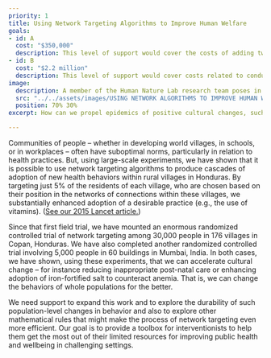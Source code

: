 ```yaml
---
priority: 1
title: Using Network Targeting Algorithms to Improve Human Welfare
goals:
- id: A
  cost: "$350,000"
  description: This level of support would cover the costs of adding two post-doctoral researchers to our research team to conduct focused analyses. It would also provide project support to enhance our current dissemination and outreach capacity over a 1-year period.
- id: B
  cost: "$2.2 million"
  description: This level of support would cover costs related to conducting a re-mapping of social networks in all 176 villages in Copan, Honduras as well as an additional wave of data collection of a health and behavior survey for our cohort of 30,000 people. This includes support for our research team to design and implement the study protocol as well as operational costs related to field data collection in Honduras over 2.5 years. Expected outcomes would include major new discoveries about how network science can have a positive impact on human societies, and specifically about how to exploit peer effects to lead to sustained social change.
image:
  description: A member of the Human Nature Lab research team poses in front of a green field in Honduras.
  src: "../../assets/images/USING NETWORK ALGORITHMS TO IMPROVE HUMAN WELFARE/honduras-leader-1-21880131032_44499606dc_o.jpg"
  position: 70% 30%
excerpt: How can we propel epidemics of positive cultural changes, such as the adoption of better health practices, from scratch? By using an understanding of the mathematics of social networks, it is possible to identify a small subset of people, in any population, whose structural position within the network makes them very influential. We can tap into this hidden group of influencers to drive the population towards desirable outcomes and improve human welfare.

---
```


Communities of people – whether in developing world villages, in schools, or in workplaces – often have suboptimal norms, particularly in relation to health practices. But, using large-scale experiments, we have shown that it is possible to use network targeting algorithms to produce cascades of adoption of new health behaviors within rural villages in Honduras. By targeting just 5% of the residents of each village, who are chosen based on their position in the networks of connections within these villages, we substantially enhanced adoption of a desirable practice (e.g., the use of vitamins). ([See our 2015 Lancet article.][lancet])

Since that first field trial, we have mounted an enormous randomized controlled trial of network targeting among 30,000 people in 176 villages in Copan, Honduras. We have also completed another randomized controlled trial involving 5,000 people in 60 buildings in Mumbai, India. In both cases, we have shown, using these experiments, that we can accelerate cultural change – for instance reducing inappropriate post-natal care or enhancing adoption of iron-fortified salt to counteract anemia. That is, we can change the behaviors of whole populations for the better.

We need support to expand this work and to explore the durability of such population-level changes in behavior and also to explore other mathematical rules that might make the process of network targeting even more efficient. Our goal is to provide a toolbox for interventionists to help them get the most out of their limited resources for improving public health and wellbeing in challenging settings.


[lancet]: http://humannaturelab.net/publications/social-network-targeting-to-maximise-population-behaviour-change-a-cluster-randomised-controlled-trial